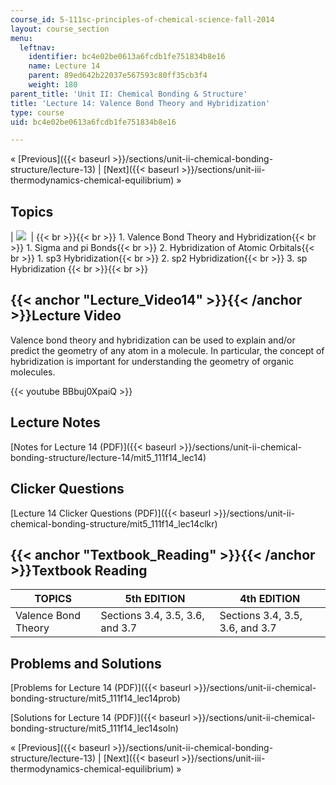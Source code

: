 ```yaml
---
course_id: 5-111sc-principles-of-chemical-science-fall-2014
layout: course_section
menu:
  leftnav:
    identifier: bc4e02be0613a6fcdb1fe751834b8e16
    name: Lecture 14
    parent: 89ed642b22037e567593c80ff35cb3f4
    weight: 180
parent_title: 'Unit II: Chemical Bonding & Structure'
title: 'Lecture 14: Valence Bond Theory and Hybridization'
type: course
uid: bc4e02be0613a6fcdb1fe751834b8e16

---
```


« [Previous]({{< baseurl >}}/sections/unit-ii-chemical-bonding-structure/lecture-13) | [Next]({{< baseurl >}}/sections/unit-iii-thermodynamics-chemical-equilibrium) »

Topics
------

| ![](/coursemedia/5-111sc-principles-of-chemical-science-fall-2014/cd86b30635e57bac7778c7857150e68a_Lecture_14.jpg)  |  {{< br >}}{{< br >}} 1.  Valence Bond Theory and Hybridization{{< br >}}    1.  Sigma and pi Bonds{{< br >}}    2.  Hybridization of Atomic Orbitals{{< br >}}        1.  sp3 Hybridization{{< br >}}        2.  sp2 Hybridization{{< br >}}        3.  sp Hybridization {{< br >}}{{< br >}}  

{{< anchor "Lecture_Video14" >}}{{< /anchor >}}Lecture Video
------------------------------------------------------------

Valence bond theory and hybridization can be used to explain and/or predict the geometry of any atom in a molecule. In particular, the concept of hybridization is important for understanding the geometry of organic molecules.

{{< youtube BBbuj0XpaiQ >}}

Lecture Notes
-------------

[Notes for Lecture 14 (PDF)]({{< baseurl >}}/sections/unit-ii-chemical-bonding-structure/lecture-14/mit5_111f14_lec14)

Clicker Questions
-----------------

[Lecture 14 Clicker Questions (PDF)]({{< baseurl >}}/sections/unit-ii-chemical-bonding-structure/mit5_111f14_lec14clkr)

{{< anchor "Textbook_Reading" >}}{{< /anchor >}}Textbook Reading
----------------------------------------------------------------

| TOPICS | 5th EDITION | 4th EDITION |
| --- | --- | --- |
| Valence Bond Theory | Sections 3.4, 3.5, 3.6, and 3.7 | Sections 3.4, 3.5, 3.6, and 3.7 

Problems and Solutions
----------------------

[Problems for Lecture 14 (PDF)]({{< baseurl >}}/sections/unit-ii-chemical-bonding-structure/mit5_111f14_lec14prob)

[Solutions for Lecture 14 (PDF)]({{< baseurl >}}/sections/unit-ii-chemical-bonding-structure/mit5_111f14_lec14soln)

« [Previous]({{< baseurl >}}/sections/unit-ii-chemical-bonding-structure/lecture-13) | [Next]({{< baseurl >}}/sections/unit-iii-thermodynamics-chemical-equilibrium) »